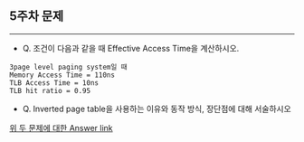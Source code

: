 ## 5주차 문제

---

- Q. 조건이 다음과 같을 때 Effective Access Time을 계산하시오.

```
3page level paging system일 때
Memory Access Time = 110ns
TLB Access Time = 10ns
TLB hit ratio = 0.95
```



- Q. Inverted page table을 사용하는 이유와 동작 방식, 장단점에 대해 서술하시오

[위 두 문제에 대한 Answer link](https://github.com/gashe-soo/OS-7week-KOCW/blob/main/week_5/Problem.md)

<br/>

<br><br>
